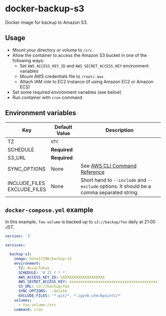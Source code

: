 # docker-backup-s3
Docker image for backup to Amazon S3.

## Usage
- Mount your directory or volume to `/src`
- Allow the container to access the Amazon S3 bucket in one of the following ways:
    - Set `AWS_ACCESS_KEY_ID` and `AWS_SECRET_ACCESS_KEY` environment variables
    - Mount AWS credentials file to `/root/.aws`
    - Attach IAM role to EC2 Instance (if using Amazon EC2 or Amazon ECS)
- Set some required environment variables (see below)
- Run container with `cron` command

## Environment variables
| Key | Default Value | Description |
|---|---|---|
| TZ | `UTC` |  |
| SCHEDULE | **Required** |  |
| S3_URL | **Required** |  |
| SYNC_OPTIONS | None | See [AWS CLI Command Reference](https://docs.aws.amazon.com/cli/latest/reference/s3/sync.html) |
| INCLUDE_FILES<br/>EXCLUDE_FILES | None | Short hand to `--include` and `--exclude` options. It should be a comma separated string. |

## `docker-compose.yml` example
In this example, `foo-volume` is backed up to `s3://backup/foo` daily at 21:00 JST.

``` yml:docker-compose.yml
version: '3'

services:

  backup-s3:
    image: hoto17296/backup-s3
    environment:
      TZ: Asia/Tokyo
      SCHEDULE: '0 21 * * *'
      AWS_ACCESS_KEY_ID: XXXXXXXXXXXXXXXXXXXX
      AWS_SECRET_ACCESS_KEY: xxxxxxxxxxxxxxxxxxxxxxxxxxxxxxxxxxxxxxxx
      S3_URL: s3://backup/foo
      SYNC_OPTIONS: --delete
      EXCLUDE_FILES: '*.git/*, *.ipynb_checkpoints/*'
    volumes:
      - foo-volume:/src
    command: cron
```
